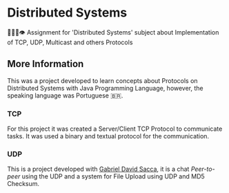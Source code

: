 # Distributed Systems
👨🏽‍💻👁 Assignment for 'Distributed Systems' subject about Implementation of TCP, UDP, Multicast and others Protocols

## More Information
This was a project developed to learn concepts about Protocols on Distributed Systems with Java Programming Language, however, the speaking language was Portuguese 🇧🇷.

### TCP
For this project it was created a Server/Client TCP Protocol to communicate tasks. It was used a binary and textual protocol for the communication.

### UDP
This is a project developed with [Gabriel David Sacca](Gabrields1998), it is a chat *Peer-to-peer* using the UDP and a system for File Upload using UDP and MD5 Checksum.